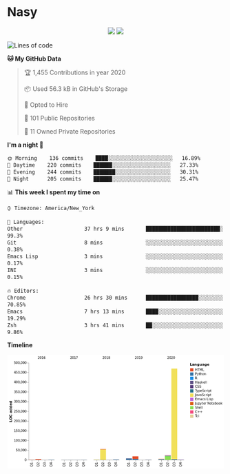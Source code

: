 # Nasy

<p align="center">
<img height="200" src="https://github-readme-stats.vercel.app/api?username=nasyxx&count_private=true&show_icons=true&theme=dracula&include_all_commits=true"/>
<img height="200" src="https://github-readme-stats.vercel.app/api/top-langs/?username=nasyxx&theme=dracula&hide=html,jupyter+notebook&count_private=true&show_icons=true"
</p>

<!--START_SECTION:waka-->
![Lines of code](https://img.shields.io/badge/From%20Hello%20World%20I've%20written-14.2%20million%20Lines%20of%20code-blue)

**🐱 My GitHub Data** 

> 🏆 1,455 Contributions in year 2020
 > 
> 📦 Used 56.3 kB in GitHub's Storage 
 > 
> 💼 Opted to Hire
 > 
> 📜 101 Public Repositories 
 > 
> 🔑 11 Owned Private Repositories 

**I'm a night 🦉** 

```text
🌞 Morning    136 commits    ████░░░░░░░░░░░░░░░░░░░░░   16.89% 
🌆 Daytime    220 commits    ██████░░░░░░░░░░░░░░░░░░░   27.33% 
🌃 Evening    244 commits    ███████░░░░░░░░░░░░░░░░░░   30.31% 
🌙 Night      205 commits    ██████░░░░░░░░░░░░░░░░░░░   25.47%

```


📊 **This week I spent my time on** 

```text
⌚︎ Timezone: America/New_York

💬 Languages: 
Other                    37 hrs 9 mins       ████████████████████████░   99.3% 
Git                      8 mins              ░░░░░░░░░░░░░░░░░░░░░░░░░   0.38% 
Emacs Lisp               3 mins              ░░░░░░░░░░░░░░░░░░░░░░░░░   0.17% 
INI                      3 mins              ░░░░░░░░░░░░░░░░░░░░░░░░░   0.15%

🔥 Editors: 
Chrome                   26 hrs 30 mins      █████████████████░░░░░░░░   70.85% 
Emacs                    7 hrs 13 mins       ████░░░░░░░░░░░░░░░░░░░░░   19.29% 
Zsh                      3 hrs 41 mins       ██░░░░░░░░░░░░░░░░░░░░░░░   9.86%

```

**Timeline**

![Chart not found](https://github.com/nasyxx/nasyxx/blob/master/charts/bar_graph.png) 


<!--END_SECTION:waka-->

<!-- ![visitors](https://visitor-badge.laobi.icu/badge?page_id=nasyxx.nasyxx) -->

